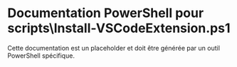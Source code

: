 # Documentation PowerShell pour scripts\Install-VSCodeExtension.ps1

Cette documentation est un placeholder et doit être générée par un outil PowerShell spécifique.
